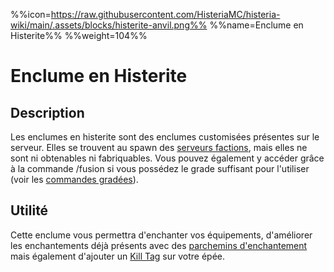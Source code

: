 %%icon=https://raw.githubusercontent.com/HisteriaMC/histeria-wiki/main/.assets/blocks/histerite-anvil.png%%
%%name=Enclume en Histerite%%
%%weight=104%%
# Enclume en Histerite

## Description
Les enclumes en histerite sont des enclumes customisées présentes sur le serveur. Elles se trouvent au spawn des [serveurs factions](https://histeria.fr/wiki/mondes/serveurs-faction), mais elles ne sont ni obtenables ni fabriquables. Vous pouvez également y accéder grâce à la commande /fusion si vous possédez le grade suffisant pour l'utiliser (voir les [commandes gradées](https://histeria.fr/wiki/commandes/commandes-des-gradés)).

## Utilité
Cette enclume vous permettra d'enchanter vos équipements, d'améliorer les enchantements déjà présents avec des [parchemins d'enchantement](https://histeria.fr/wiki/objets/parchemin) mais également d'ajouter un [Kill Tag](https://histeria.fr/wiki/objets/kill-tag) sur votre épée.
